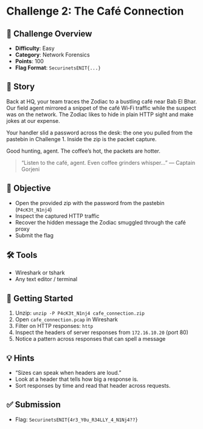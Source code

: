 # Challenge 2: The Café Connection

## 🎯 Challenge Overview
- **Difficulty**: Easy
- **Category**: Network Forensics
- **Points**: 100
- **Flag Format**: `SecurinetsENIT{...}`

## 📖 Story
Back at HQ, your team traces the Zodiac to a bustling café near Bab El Bhar. Our field agent mirrored a snippet of the café Wi‑Fi traffic while the suspect was on the network. The Zodiac likes to hide in plain HTTP sight and make jokes at our expense.

Your handler slid a password across the desk: the one you pulled from the pastebin in Challenge 1. Inside the zip is the packet capture.

Good hunting, agent. The coffee’s hot, the packets are hotter. 

> “Listen to the café, agent. Even coffee grinders whisper…” — Captain Gorjeni

## 🧩 Objective
- Open the provided zip with the password from the pastebin (`P4cK3t_N1nj4`)
- Inspect the captured HTTP traffic
- Recover the hidden message the Zodiac smuggled through the café proxy
- Submit the flag

## 🛠️ Tools
- Wireshark or tshark
- Any text editor / terminal

## 🚀 Getting Started
1. Unzip: `unzip -P P4cK3t_N1nj4 cafe_connection.zip`
2. Open `cafe_connection.pcap` in Wireshark
3. Filter on HTTP responses: `http`
4. Inspect the headers of server responses from `172.16.10.20` (port 80)
5. Notice a pattern across responses that can spell a message

## 💡 Hints
- “Sizes can speak when headers are loud.”
- Look at a header that tells how big a response is.
- Sort responses by time and read that header across requests.

## ✅ Submission
- Flag: `SecurinetsENIT{4r3_Y0u_R34LLY_4_N1Nj4??}`